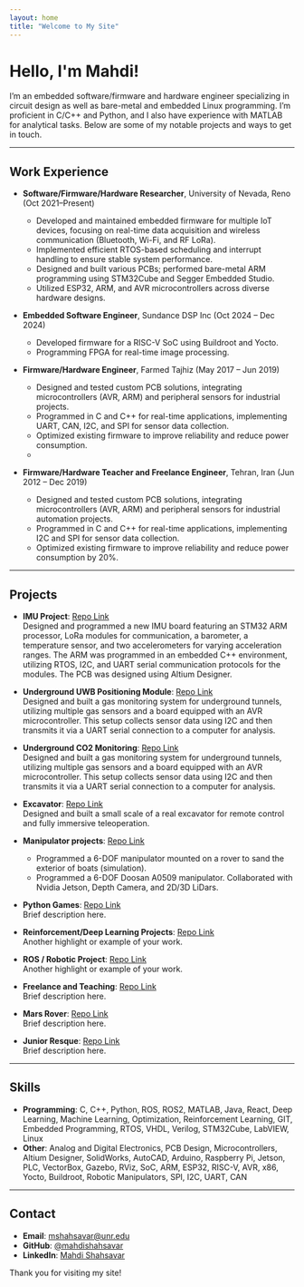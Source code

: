 ```yaml
---
layout: home
title: "Welcome to My Site"
---
```


# Hello, I'm Mahdi!

I’m an embedded software/firmware and hardware engineer specializing in circuit design as well as bare-metal and embedded Linux programming. I’m proficient in C/C++ and Python, and I also have experience with MATLAB for analytical tasks. Below are some of my notable projects and ways to get in touch.

---

## Work Experience

- **Software/Firmware/Hardware Researcher**, University of Nevada, Reno (Oct 2021–Present)  
  - Developed and maintained embedded firmware for multiple IoT devices, focusing on real-time data acquisition and wireless communication (Bluetooth, Wi-Fi, and RF LoRa).  
  - Implemented efficient RTOS-based scheduling and interrupt handling to ensure stable system performance.  
  - Designed and built various PCBs; performed bare-metal ARM programming using STM32Cube and Segger Embedded Studio.
  - Utilized ESP32, ARM, and AVR microcontrollers across diverse hardware designs.

- **Embedded Software Engineer**, Sundance DSP Inc (Oct 2024 – Dec 2024)  
  - Developed firmware for a RISC-V SoC using Buildroot and Yocto.  
  - Programming FPGA for real-time image processing.  

- **Firmware/Hardware Engineer**, Farmed Tajhiz (May 2017 – Jun 2019)  
  - Designed and tested custom PCB solutions, integrating microcontrollers (AVR, ARM) and peripheral sensors for industrial projects.  
  - Programmed in C and C++ for real-time applications, implementing UART, CAN, I2C, and SPI for sensor data collection.  
  - Optimized existing firmware to improve reliability and reduce power consumption.
  - 
- **Firmware/Hardware Teacher and Freelance Engineer**, Tehran, Iran (Jun 2012 – Dec 2019)  
  - Designed and tested custom PCB solutions, integrating microcontrollers (AVR, ARM) and peripheral sensors for industrial automation projects.  
  - Programmed in C and C++ for real-time applications, implementing I2C and SPI for sensor data collection.  
  - Optimized existing firmware to improve reliability and reduce power consumption by 20%.

---

## Projects

- **IMU Project**: [Repo Link](https://github.com/mahdishahsavar/project1)  
  Designed and programmed a new IMU board featuring an STM32 ARM processor, LoRa modules for communication, a barometer, a temperature sensor, and two accelerometers for varying acceleration ranges. The ARM was programmed in an embedded C++ environment, utilizing RTOS, I2C, and UART serial communication protocols for the modules. The PCB was designed using Altium Designer.

- **Underground UWB Positioning Module**: [Repo Link](https://github.com/mahdishahsavar/project1)  
  Designed and built a gas monitoring system for underground tunnels, utilizing multiple gas sensors and a board equipped with an AVR microcontroller. This setup collects sensor data using I2C and then transmits it via a UART serial connection to a computer for analysis.
  
- **Underground CO2 Monitoring**: [Repo Link](https://github.com/mahdishahsavar/project1)  
  Designed and built a gas monitoring system for underground tunnels, utilizing multiple gas sensors and a board equipped with an AVR microcontroller. This setup collects sensor data using I2C and then transmits it via a UART serial connection to a computer for analysis.

- **Excavator**: [Repo Link](https://github.com/mahdishahsavar/project1)  
  Designed and built a small scale of a real excavator for remote control and fully immersive teleoperation.

- **Manipulator projects**: [Repo Link](https://github.com/mahdishahsavar/project1)  
  - Programmed a 6-DOF manipulator mounted on a rover to sand the exterior of boats (simulation).  
  - Programmed a 6-DOF Doosan A0509 manipulator. Collaborated with Nvidia Jetson, Depth Camera, and 2D/3D LiDars.

- **Python Games**: [Repo Link](https://github.com/mahdishahsavar/project2)  
  Brief description here.

- **Reinforcement/Deep Learning Projects**: [Repo Link](https://github.com/mahdishahsavar/project3)  
  Another highlight or example of your work.

- **ROS / Robotic Project**: [Repo Link](https://github.com/mahdishahsavar/project3)  
  Another highlight or example of your work.
  
- **Freelance and Teaching**: [Repo Link](https://github.com/mahdishahsavar/project2)  
  Brief description here.
  
- **Mars Rover**: [Repo Link](https://github.com/mahdishahsavar/project2)  
  Brief description here.
  
- **Junior Resque**: [Repo Link](https://github.com/mahdishahsavar/project2)  
  Brief description here.

---

## Skills

- **Programming**: C, C++, Python, ROS, ROS2, MATLAB, Java, React, Deep Learning, Machine Learning, Optimization, Reinforcement Learning, GIT, Embedded Programming, RTOS, VHDL, Verilog, STM32Cube, LabVIEW, Linux  
- **Other**: Analog and Digital Electronics, PCB Design, Microcontrollers, Altium Designer, SolidWorks, AutoCAD, Arduino, Raspberry Pi, Jetson, PLC, VectorBox, Gazebo, RViz, SoC, ARM, ESP32, RISC-V, AVR, x86, Yocto, Buildroot, Robotic Manipulators, SPI, I2C, UART, CAN

---

## Contact

- **Email**: [mshahsavar@unr.edu](mailto:mshahsavar@unr.edu)
- **GitHub**: [@mahdishahsavar](https://github.com/mahdishahsavar)
- **LinkedIn**: [Mahdi Shahsavar](https://www.linkedin.com/in/mahdi-shahsavar/)

Thank you for visiting my site!
